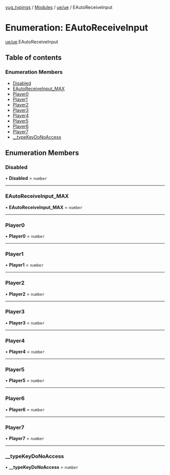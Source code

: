 [yug_typings](../README.md) / [Modules](../modules.md) / [ue/ue](../modules/ue_ue.md) / EAutoReceiveInput

# Enumeration: EAutoReceiveInput

[ue/ue](../modules/ue_ue.md).EAutoReceiveInput

## Table of contents

### Enumeration Members

- [Disabled](ue_ue.EAutoReceiveInput.md#disabled)
- [EAutoReceiveInput\_MAX](ue_ue.EAutoReceiveInput.md#eautoreceiveinput_max)
- [Player0](ue_ue.EAutoReceiveInput.md#player0)
- [Player1](ue_ue.EAutoReceiveInput.md#player1)
- [Player2](ue_ue.EAutoReceiveInput.md#player2)
- [Player3](ue_ue.EAutoReceiveInput.md#player3)
- [Player4](ue_ue.EAutoReceiveInput.md#player4)
- [Player5](ue_ue.EAutoReceiveInput.md#player5)
- [Player6](ue_ue.EAutoReceiveInput.md#player6)
- [Player7](ue_ue.EAutoReceiveInput.md#player7)
- [\_\_typeKeyDoNoAccess](ue_ue.EAutoReceiveInput.md#__typekeydonoaccess)

## Enumeration Members

### Disabled

• **Disabled** = `number`

___

### EAutoReceiveInput\_MAX

• **EAutoReceiveInput\_MAX** = `number`

___

### Player0

• **Player0** = `number`

___

### Player1

• **Player1** = `number`

___

### Player2

• **Player2** = `number`

___

### Player3

• **Player3** = `number`

___

### Player4

• **Player4** = `number`

___

### Player5

• **Player5** = `number`

___

### Player6

• **Player6** = `number`

___

### Player7

• **Player7** = `number`

___

### \_\_typeKeyDoNoAccess

• **\_\_typeKeyDoNoAccess** = `number`
